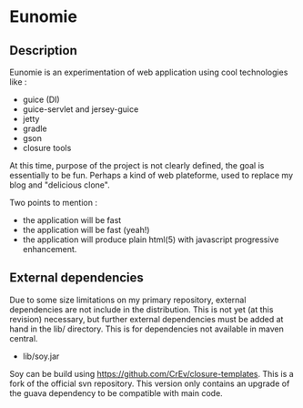 Eunomie
=======

Description
-----------

Eunomie is an experimentation of web application using
cool technologies like :

* guice (DI)
* guice-servlet and jersey-guice
* jetty
* gradle
* gson
* closure tools

At this time, purpose of the project is not clearly defined, the goal
is essentially to be fun.
Perhaps a kind of web plateforme, used to replace my blog and "delicious clone".

Two points to mention :

* the application will be fast
* the application will be fast (yeah!)
* the application will produce plain html(5) with javascript progressive enhancement.


External dependencies
---------------------

Due to some size limitations on my primary repository, external dependencies are not
include in the distribution.
This is not yet (at this revision) necessary, but further external dependencies must
be added at hand in the lib/ directory. This is for dependencies not available in
maven central.

* lib/soy.jar

Soy can be build using https://github.com/CrEv/closure-templates. This is a fork of
the official svn repository. This version only contains an upgrade of the guava
dependency to be compatible with main code.